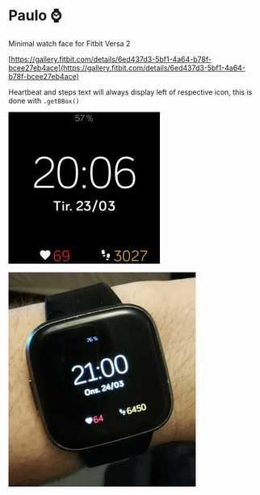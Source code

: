 # Paulo :watch:
Minimal watch face for Fitbit Versa 2

[https://gallery.fitbit.com/details/6ed437d3-5bf1-4a64-b78f-bcee27eb4ace](https://gallery.fitbit.com/details/6ed437d3-5bf1-4a64-b78f-bcee27eb4ace)

Heartbeat and steps text will always display left of respective icon, this is done with `.getBBox()`

![](paulo.jpg)



![](onwrist.jpg)

